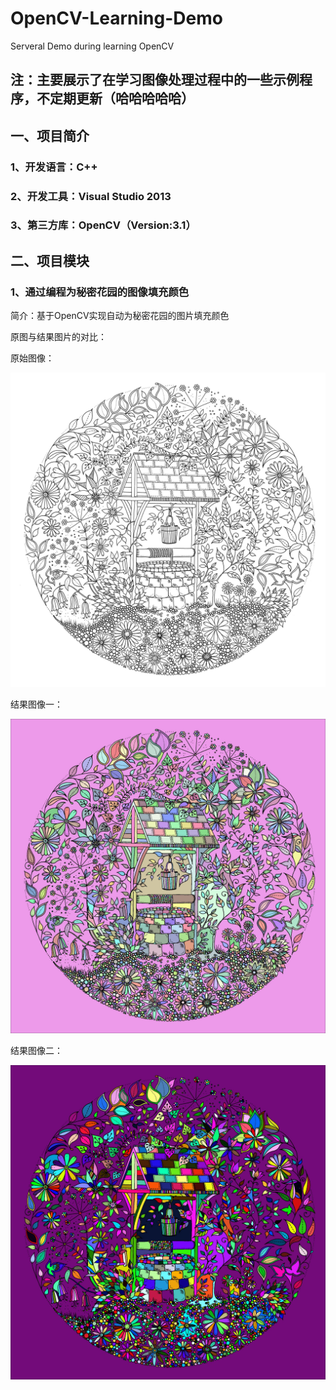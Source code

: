 # OpenCV-Learning-Demo
Serveral Demo during learning OpenCV

## 注：主要展示了在学习图像处理过程中的一些示例程序，不定期更新（哈哈哈哈哈）

## 一、项目简介

### 1、开发语言：C++
### 2、开发工具：Visual Studio 2013
### 3、第三方库：OpenCV（Version:3.1）

## 二、项目模块

### 1、通过编程为秘密花园的图像填充颜色

简介：基于OpenCV实现自动为秘密花园的图片填充颜色

原图与结果图片的对比：

原始图像：

![Alt text](/001_Auto_Color_Secret_Garden/001_Auto_Color_Secret_Garden/secretgarden.jpg "原始图像")

结果图像一：

![Alt text](/001_Auto_Color_Secret_Garden/001_Auto_Color_Secret_Garden/demo022.jpg "结果图像二")

结果图像二：

![Alt text](/001_Auto_Color_Secret_Garden/001_Auto_Color_Secret_Garden/demo011.jpg "水印图像二")
